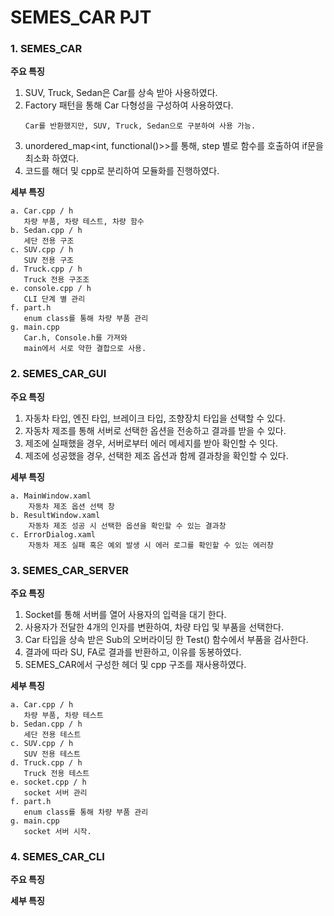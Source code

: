 # SEMES_CAR PJT

### 1. SEMES_CAR

<b> 주요 특징 </b>
1. SUV, Truck, Sedan은 Car를 상속 받아 사용하였다.
2. Factory 패턴을 통해 Car 다형성을 구성하여 사용하였다.
    ```
    Car를 반환했지만, SUV, Truck, Sedan으로 구분하여 사용 가능.
    ```
3. unordered_map<int, functional<int>()>>를 통해, step 별로 함수를 호출하여
   if문을 최소화 하였다.
4. 코드를 해더 및 cpp로 분리하여 모듈화를 진행하였다.

<b> 세부 특징 </b>

    a. Car.cpp / h
       차량 부품, 차량 테스트, 차량 함수
    b. Sedan.cpp / h
       세단 전용 구조
    c. SUV.cpp / h
       SUV 전용 구조
    d. Truck.cpp / h
       Truck 전용 구조조
    e. console.cpp / h
       CLI 단계 별 관리
    f. part.h
       enum class를 통해 차량 부품 관리
    g. main.cpp
       Car.h, Console.h를 가져와
       main에서 서로 약한 결합으로 사용.

### 2. SEMES_CAR_GUI

<b> 주요 특징 </b>

1. 자동차 타입, 엔진 타입, 브레이크 타입, 조향장치 타입을 선택할 수 있다. 
2. 자동차 제조를 통해 서버로 선택한 옵션을 전송하고 결과를 받을 수 있다. 
3. 제조에 실패했을 경우, 서버로부터 에러 메세지를 받아 확인할 수 잇다. 
4. 제조에 성공했을 경우, 선택한 제조 옵션과 함께 결과창을 확인할 수 있다. 

<b>세부 특징</b>

    a. MainWindow.xaml
        자동차 제조 옵션 선택 창
    b. ResultWindow.xaml
        자동차 제조 성공 시 선택한 옵션을 확인할 수 있는 결과창
    c. ErrorDialog.xaml
        자동차 제조 실패 혹은 예외 발생 시 에러 로그를 확인할 수 있는 에러창

### 3. SEMES_CAR_SERVER

<b> 주요 특징 </b>
1. Socket를 통해 서버를 열어 사용자의 입력을 대기 한다.
2. 사용자가 전달한 4개의 인자를 변환하여, 차량 타입 및 부품을 선택한다.
3. Car 타입을 상속 받은 Sub의 오버라이딩 한 Test() 함수에서 부품을 검사한다.
4. 결과에 따라 SU, FA로 결과를 반환하고, 이유를 동봉하였다.
5. SEMES_CAR에서 구성한 헤더 및 cpp 구조를 재사용하였다.

<b> 세부 특징 </b>

    a. Car.cpp / h
       차량 부품, 차량 테스트
    b. Sedan.cpp / h
       세단 전용 테스트
    c. SUV.cpp / h
       SUV 전용 테스트
    d. Truck.cpp / h
       Truck 전용 테스트
    e. socket.cpp / h
       socket 서버 관리
    f. part.h
       enum class를 통해 차량 부품 관리
    g. main.cpp
       socket 서버 시작.
       
### 4. SEMES_CAR_CLI

<b> 주요 특징 </b>

<b> 세부 특징 </b>
